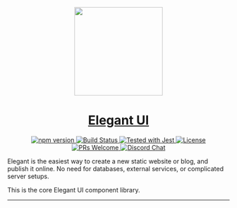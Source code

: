 <p align="center">
  <a href="https://www.elegantframework.com">
    <picture>
      <img src="https://github.com/elegantframework/elegant-cli/assets/10189130/742ed0af-bdd7-4d97-83e1-0530f7bed34a" height="200">
    </picture>
    <h1 align="center">Elegant UI</h1>
  </a>
</p>

<p align="center">
  <a href="https://www.npmjs.com/package/@brandonowens/elegant-ui">
    <img src="https://img.shields.io/npm/v/%40brandonowens%2Felegant-ui" alt="npm version">
  </a>
  <a href="https://github.com/elegantframework/elegant/actions">
    <img src="https://github.com/elegantframework/elegant/actions/workflows/jest.yml/badge.svg" alt="Build Status">
  </a>
  <a href="https://github.com/facebook/jest">
    <img src="https://img.shields.io/badge/tested_with-jest-99424f.svg" alt="Tested with Jest">
  </a>
  <a href="LICENSE.md">
    <img src="https://img.shields.io/packagist/l/laravel/framework" alt="License">
  </a>
  <a href="CONTRIBUTING.md#pull-requests">
    <img src="https://img.shields.io/badge/PRs-welcome-brightgreen.svg" alt="PRs Welcome">
  </a>
  <a href="https://discord.gg/PwY38x4uvV">
    <img src="https://img.shields.io/discord/1115406043766329344.svg" alt="Discord Chat" />
  </a>
</p>

<p align="left">
  Elegant is the easiest way to create a new static website or blog, and publish it online. No need for databases, external services, or complicated server setups.

  This is the core Elegant UI component library.
</p>

---